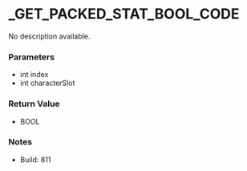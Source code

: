 # _GET_PACKED_STAT_BOOL_CODE

No description available.

### Parameters
* int index
* int characterSlot

### Return Value
* BOOL

### Notes
* Build: 811

